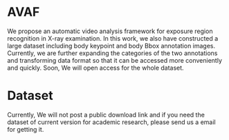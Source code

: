 # AVAF
We propose an automatic video analysis framework for exposure region recognition in X-ray examination. In this work, we also have constructed a large dataset including body keypoint and body Bbox annotation images. Currently, we are further expanding the categories of the two annotations and transforming data format so that it can be accessed more conveniently and quickly. Soon, We will open access for the whole dataset. 
# Dataset
Currently, We will not post a public download link and if you need the dataset of current version for academic research, please send us a email for getting it.

